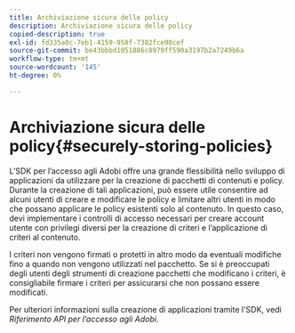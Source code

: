 ```yaml
---
title: Archiviazione sicura delle policy
description: Archiviazione sicura delle policy
copied-description: true
exl-id: fd335a0c-7eb1-4159-958f-7302fce98cef
source-git-commit: be43bbbd1051886c8979ff590a3197b2a7249b6a
workflow-type: tm+mt
source-wordcount: '145'
ht-degree: 0%

---
```


# Archiviazione sicura delle policy{#securely-storing-policies}

L’SDK per l’accesso agli Adobi offre una grande flessibilità nello sviluppo di applicazioni da utilizzare per la creazione di pacchetti di contenuti e policy. Durante la creazione di tali applicazioni, può essere utile consentire ad alcuni utenti di creare e modificare le policy e limitare altri utenti in modo che possano applicare le policy esistenti solo al contenuto. In questo caso, devi implementare i controlli di accesso necessari per creare account utente con privilegi diversi per la creazione di criteri e l’applicazione di criteri al contenuto.

I criteri non vengono firmati o protetti in altro modo da eventuali modifiche fino a quando non vengono utilizzati nel pacchetto. Se si è preoccupati degli utenti degli strumenti di creazione pacchetti che modificano i criteri, è consigliabile firmare i criteri per assicurarsi che non possano essere modificati.

Per ulteriori informazioni sulla creazione di applicazioni tramite l&#39;SDK, vedi *Riferimento API per l’accesso agli Adobi*.
